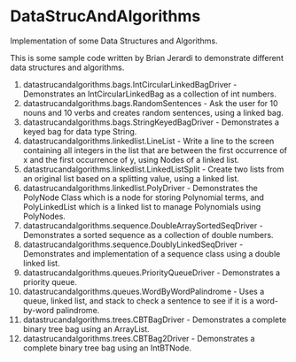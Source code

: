 DataStrucAndAlgorithms
======================

Implementation of some Data Structures and Algorithms.


This is some sample code written by Brian Jerardi to demonstrate different 
data structures and algorithms.

1. datastrucandalgorithms.bags.IntCircularLinkedBagDriver - 
    Demonstrates an IntCircularLinkedBag as a collection of int numbers.
2. datastrucandalgorithms.bags.RandomSentences - 
    Ask the user for 10 nouns and 10 verbs and creates random sentences, 
    using a linked bag.
3. datastrucandalgorithms.bags.StringKeyedBagDriver - 
    Demonstrates a keyed bag for data type String.
4. datastrucandalgorithms.linkedlist.LineList - 
    Write a line to the screen containing all integers in the list that are 
    between the first occurrence of x and the first occurrence of y,
    using Nodes of a linked list.
5. datastrucandalgorithms.linkedlist.LinkedListSplit - 
    Create two lists from an original list based on a splitting value,
    using a linked list.
6. datastrucandalgorithms.linkedlist.PolyDriver - 
    Demonstrates the PolyNode Class which is a node for storing 
    Polynomial terms, and PolyLinkedList which is a linked list 
    to manage Polynomials using PolyNodes.
7. datastrucandalgorithms.sequence.DoubleArraySortedSeqDriver - 
    Demonstrates a sorted sequence as a collection of double numbers.
8. datastrucandalgorithms.sequence.DoublyLinkedSeqDriver - 
    Demonstrates and implementation of a sequence class 
    using a double linked list.
9. datastrucandalgorithms.queues.PriorityQueueDriver - 
    Demonstrates a priority queue.
10. datastrucandalgorithms.queues.WordByWordPalindrome - 
    Uses a queue, linked list, and stack 
    to check a sentence to see if it is a word-by-word palindrome.
11. datastrucandalgorithms.trees.CBTBagDriver - 
    Demonstrates a complete binary tree bag using an ArrayList.
12. datastrucandalgorithms.trees.CBTBag2Driver - 
    Demonstrates a complete binary tree bag using an IntBTNode.